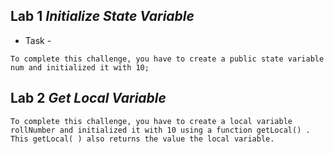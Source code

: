 ## Lab 1 _Initialize State Variable_
- Task -

`To complete this challenge, you have to create a public state variable num and initialized it with 10;`

## Lab 2 _Get Local Variable_
`To complete this challenge, you have to create a local variable rollNumber and initialized it with 10 using a function getLocal() . This getLocal( ) also returns the value the local variable.`
